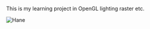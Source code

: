 This is my learning project in OpenGL lighting raster etc.

![Hane](https://github.com/bandit045/Hane/Texture/awesomeface.png?raw=true "Hane Picture test")
